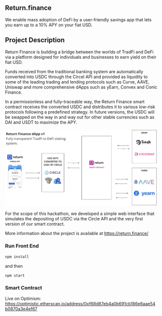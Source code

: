 ## Return.finance
We enable mass adoption of DeFi by a user-friendly savings app that lets you earn up to a 10% APY on your fiat USD.

## Project Description
Return Finance is building a bridge between the worlds of TradFi and DeFi via a platform designed for individuals and businesses to earn yield on their fiat USD. 

Funds received from the traditional banking system are automatically converted into USDC through the Circel API and provided as liquidity to some of the leading trading and lending protocols such as Curve, AAVE, Uniswap and more comprehensive dApps such as yEarn, Convex and Conic Finance. 

In a permissionless and fully-traceable way, the Return Finance smart contract receives the converted USDC and distributes it to various low-risk protocols following a predefined strategy. In future versions, the USDC will be swapped on the way in and way out for other stable currencies such as DAI and USDT to maximize the APY.

![My Image](frontend/public/return-chart.jpg)

For the scope of this hackathon, we developed a simple web interface that simulates the depositing of USDC via the Circle API and the very first version of our smart contract.

More information about the project is available at https://return.finance/

### Run Front End

```bash
npm install
```
and then

```bash
npm start
```
### Smart Contract 

Live on Optimism: https://optimistic.etherscan.io/address/0xf68d87eb4a0b691cb186e6aae54b0870a3e4ef67
